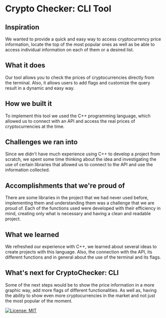 # Crypto Checker: CLI Tool
## Inspiration
We wanted to provide a quick and easy way to access cryptocurrency price information, locate the top of the most popular ones as well as be able to access individual information on each of them or a desired list.

## What it does
Our tool allows you to check the prices of cryptocurrencies directly from the terminal. Also, it allows users to add flags and customize the query result in a dynamic and easy way.

## How we built it
To implement this tool we used the C++ programming language, which allowed us to connect with an API and access the real prices of cryptocurrencies at the time.

## Challenges we ran into
Since we didn't have much experience using C++ to develop a project from scratch, we spent some time thinking about the idea and investigating the use of certain libraries that allowed us to connect to the API and use the information collected.

## Accomplishments that we're proud of
There are some libraries in the project that we had never used before, implementing them and understanding them was a challenge that we are proud of. Each of the functions used were developed with their efficiency in mind, creating only what is necessary and having a clean and readable project.

## What we learned
We refreshed our experience with C++, we learned about several ideas to create projects with this language. Also, the connection with the API, its different functions and in general about the use of the terminal and its flags.

## What's next for CryptoChecker: CLI
Some of the next steps would be to show the price information in a more graphic way, add more flags of different functionalities. As well as, having the ability to show even more cryptocurrencies in the market and not just the most popular of the moment.


[![License: MIT](https://img.shields.io/badge/License-MIT-yellow.svg)](https://opensource.org/licenses/MIT)